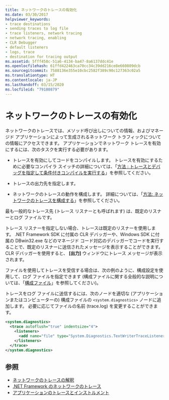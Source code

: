 ```yaml
---
title: ネットワークのトレースの有効化
ms.date: 03/30/2017
helpviewer_keywords:
- trace destinations
- sending traces to log file
- trace listeners, network tracing
- network tracing, enabling
- CLR Debugger
- default listeners
- logs, trace
- destination for tracing output
ms.assetid: 5fff458c-51a6-4134-ba47-8a6137ddc41e
ms.openlocfilehash: 61ffd422463ca70cc34c39dd216ce8e660809dcb
ms.sourcegitcommit: 7588136e355e10cbc2582f389c90c127363c02a5
ms.translationtype: HT
ms.contentlocale: ja-JP
ms.lasthandoff: 03/15/2020
ms.locfileid: "79180879"
---
```

# <a name="enabling-network-tracing"></a>ネットワークのトレースの有効化
ネットワークのトレースでは、メソッド呼び出しについての情報、およびマネージド アプリケーションによって生成されるネットワーク トラフィックについての情報にアクセスできます。 アプリケーションでネットワーク トレースを有効にするには、次のタスクを実行する必要があります。  
  
- トレースを有効にしてコードをコンパイルします。 トレースを有効にするために必要なコンパイラ スイッチの詳細については、「[方法 : トレースとデバッグを指定して条件付きコンパイルを実行する](../debug-trace-profile/how-to-compile-conditionally-with-trace-and-debug.md)」を参照してください。  
  
- トレースの出力先を指定します。  
  
- ネットワークのトレースの動作を構成します。 詳細については、「[方法: ネットワークのトレースを構成する](how-to-configure-network-tracing.md)」を参照してください。  
  
 最も一般的なトレース先 (トレース リスナーとも呼ばれます) は、既定のリスナーとログ ファイルです。  
  
 トレース リスナーを指定しない場合、トレースは既定のリスナーを使用します。 .NET Framework SDK に付属の CLR デバッガーや、Windows SDK に付属の DBwin32.exe などのマネージド コード対応のデバッガーでコードを実行することで、既定のリスナーに送信されたメッセージを表示することができます。 CLR デバッガーを使用すると、 **[出力]** ウィンドウにトレース メッセージが表示されます。  
  
 ファイルを使用してトレースを受信する場合は、次の例のように、構成設定を使用して、ログ ファイルを指定できます (構成ファイルに関する全般的な説明については、「[構成ファイル](../configure-apps/index.md)」を参照してください)。  
  
 トレースをログ ファイルに送信するには、次のノードを適切な (アプリケーションまたはコンピューターの) 構成ファイルの `<system.diagnostics>` ノードに追加します。 必要に応じてファイルの名前 (trace.log) を変更することができます。  
  
```xml  
<system.diagnostics>  
  <trace autoflush="true" indentsize="4">  
    <listeners>  
      <add name="file" type="System.Diagnostics.TextWriterTraceListener" initializeData="trace.log"/>  
    </listeners>
  </trace>  
</system.diagnostics>  
```  
  
## <a name="see-also"></a>参照

- [ネットワークのトレースの解釈](interpreting-network-tracing.md)
- [.NET Framework のネットワークのトレース](network-tracing.md)
- [アプリケーションのトレースとインストルメント](../debug-trace-profile/tracing-and-instrumenting-applications.md)
